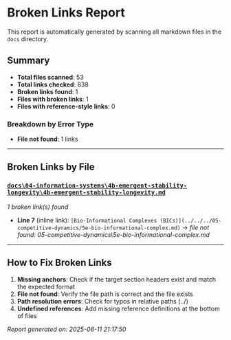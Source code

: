 # Broken Links Report

This report is automatically generated by scanning all markdown files in the `docs` directory.

## Summary

- **Total files scanned**: 53
- **Total links checked**: 838
- **Broken links found**: 1
- **Files with broken links**: 1
- **Files with reference-style links**: 0

### Breakdown by Error Type

- **File not found**: 1 links

---

## Broken Links by File

### [`docs\04-information-systems\4b-emergent-stability-longevity\4b-emergent-stability-longevity.md`](docs/04-information-systems/4b-emergent-stability-longevity/4b-emergent-stability-longevity.md)

*1 broken link(s) found*

- **Line 7** (inline link): `[Bio-Informational Complexes (BICs)](../../../05-competitive-dynamics/5e-bio-informational-complex.md)` → *file not found: 05-competitive-dynamics\5e-bio-informational-complex.md*

---

## How to Fix Broken Links

1. **Missing anchors**: Check if the target section headers exist and match the expected format
2. **File not found**: Verify the file path is correct and the file exists
3. **Path resolution errors**: Check for typos in relative paths (../)
4. **Undefined references**: Add missing reference definitions at the bottom of files

*Report generated on: 2025-06-11 21:17:50*
